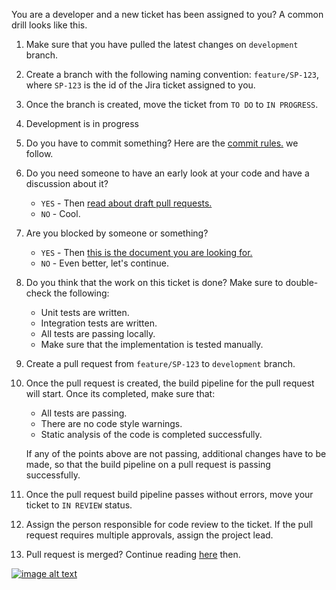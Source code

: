 You are a developer and a new ticket has been assigned to you? A common drill looks like this.  

1. Make sure that you have pulled the latest changes on `development` branch.
2. Create a branch with the following naming convention: `feature/SP-123`, where `SP-123` is the id of the Jira ticket assigned to you.
3. Once the branch is created, move the ticket from `TO DO` to `IN PROGRESS`.
4. Development is in progress
5. Do you have to commit something? Here are the [commit rules.](https://github.com/shyftmoving/technical-documentation/wiki/Commit-culture) we follow.
6. Do you need someone to have an early look at your code and have a discussion about it?
    - `YES` - Then [read about draft pull requests.](https://github.com/shyftmoving/technical-documentation/wiki/Draft-pull-requests)
    - `NO` - Cool.
7. Are you blocked by someone or something?
    - `YES` - Then [this is the document you are looking for.](https://github.com/shyftmoving/technical-documentation/wiki/Blocked-status)
    - `NO` - Even better, let's continue.
8. Do you think that the work on this ticket is done? Make sure to double-check the following:
    - Unit tests are written.
    - Integration tests are written.
    - All tests are passing locally.
    - Make sure that the implementation is tested manually.
9. Create a pull request from `feature/SP-123` to `development` branch.
10. Once the pull request is created, the build pipeline for the pull request will start. Once its completed, make sure that:
    - All tests are passing.
    - There are no code style warnings.
    - Static analysis of the code is completed successfully.

    If any of the points above are not passing, additional changes have to be made, so that the build pipeline on a pull request is passing successfully.
11. Once the pull request build pipeline passes without errors, move your ticket to `IN REVIEW` status.
12. Assign the person responsible for code review to the ticket. If the pull request requires multiple approvals, assign the project lead.
13. Pull request is merged? Continue reading [here]() then.

[![image alt text](https://github.com/shyftmoving/technical-documentation/wiki/assets/working-on-a-new-feature.png)](https://drive.google.com/file/d/1MADnq-D8APOZY77jbMprm0HmF2NMaFe5/view?usp=sharing)